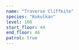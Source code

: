 ```yaml
---
name: "Traverse Cliffkite"
species: "Kukulkan"
level: 100
start_floor: 44
end_floor: 46
patrol: true
---
```

